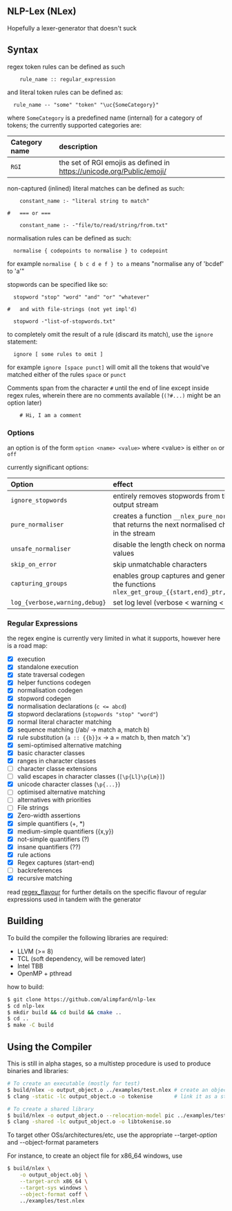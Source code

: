 ## NLP-Lex (NLex)

Hopefully a lexer-generator that doesn't suck


## Syntax

regex token rules can be defined as such

```
    rule_name :: regular_expression
```

and literal token rules can be defined as:

```
  rule_name -- "some" "token" "\uc{SomeCategory}"
```

where `SomeCategory` is a predefined name (internal) for a category of tokens; the currently supported categories are:

| Category name | description |
| :------------ | :---------- |
| `RGI`         | the set of RGI emojis as defined in https://unicode.org/Public/emoji/ |

non-captured (inlined) literal matches can be defined as such:

```
    constant_name :- "literal string to match"

#   === or ===

    constant_name :- -"file/to/read/string/from.txt"
```

normalisation rules can be defined as such:

```
  normalise { codepoints to normalise } to codepoint
```

  for example
    `normalise { b c d e f } to a`
    means "normalise any of 'bcdef' to 'a'"


stopwords can be specified like so:

```
  stopword "stop" "word" "and" "or" "whatever"

#   and with file-strings (not yet impl'd)

  stopword -"list-of-stopwords.txt"
```

to completely omit the result of a rule (discard its match), use the `ignore` statement:

```
  ignore [ some rules to omit ]
```

for example `ignore [space punct]` will omit all the tokens that would've matched either of the rules `space` or `punct`

Comments span from the character `#` until the end of line except inside regex rules, wherein there are no comments available (`(?#...)` might be an option later)

```
    # Hi, I am a comment
```

### Options

an option is of the form `option <name> <value>` where \<value\> is either `on` or `off`

currently significant options:

| Option         | effect         | default        |
| :------------- | :------------- | :------------- |
| `ignore_stopwords` | entirely removes stopwords from the output stream       | `off`       |
| `pure_normaliser`   | creates a function `__nlex_pure_normalise` that returns the next normalised character in the stream | `off` |
| `unsafe_normaliser`   | disable the length check on normalised values | `off` |
| `skip_on_error`       | skip unmatchable characters | `off` |
| `capturing_groups`    | enables group captures and generates the functions `nlex_get_group_{{start,end}_ptr,length}` | `off` |
| `log_{verbose,warning,debug}` | set log level (verbose \< warning \< debug) | (unset) |

### Regular Expressions

the regex engine is currently very limited in what it supports, however here is a road map:

- [X] execution
- [X] standalone execution
- [X] state traversal codegen
- [X] helper functions codegen
- [X] normalisation codegen
- [X] stopword codegen
- [X] normalisation declarations (`c <= abcd`)
- [X] stopword declarations (`stopwords "stop" "word"`)
- [X] normal literal character matching
- [X] sequence matching (/ab/ -> match a, match b)
- [X] rule substitution (`a :: {{b}}x` -> a = match b, then match 'x')
- [X] semi-optimised alternative matching
- [X] basic character classes
- [X] ranges in character classes
- [ ] character classe extensions
- [ ] valid escapes in character classes (`[\p{Ll}\p{Lm}]`)
- [X] unicode character classes (`\p{...}`)
- [ ] optimised alternative matching
- [ ] alternatives with priorities
- [ ] File strings
- [X] Zero-width assertions
- [X] simple quantifiers (\+, \*)
- [X] medium-simple quantifiers ({x,y})
- [X] not-simple quantifiers (?)
- [X] insane quantifiers (??)
- [X] rule actions
- [X] Regex captures (start-end)
- [ ] backreferences
- [X] recursive matching

read [regex_flavour](regex_flavour.md) for further details on the specific flavour of regular expressions used in tandem with the generator

## Building

To build the compiler the following libraries are required:

+ LLVM (\>= 8)
+ TCL  (soft dependency, will be removed later)
+ Intel TBB
+ OpenMP + pthread

how to build:

```sh
$ git clone https://github.com/alimpfard/nlp-lex
$ cd nlp-lex
$ mkdir build && cd build && cmake ..
$ cd ..
$ make -C build
```

## Using the Compiler 

This is still in alpha stages, so a multistep procedure is used to produce binaries and libraries:

```sh
# To create an executable (mostly for test)
$ build/nlex -o output_object.o ../examples/test.nlex # create an object file
$ clang -static -lc output_object.o -o tokenise       # link it as a static executable

# To create a shared library
$ build/nlex -o output_object.o --relocation-model pic ../examples/test.nlex
$ clang -shared -lc output_object.o -o libtokenise.so
```

To target other OSs/architectures/etc, use the appropriate --target-_option_ and --object-format parameters

For instance, to create an object file for x86_64 windows, use

```sh
$ build/nlex \
    -o output_object.obj \
    --target-arch x86_64 \
    --target-sys windows \
    --object-format coff \
    ../examples/test.nlex
```
